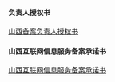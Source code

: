 #### 负责人授权书

[山西备案负责人授权书](https://badownload.s3.cn-north-1.jdcloud-oss.com/buchongziliao/sanxi/sanxishouquan.doc)

#### 山西互联网信息服务备案承诺书

[山西互联网信息服务备案承诺书](https://beianwendang.s3.cn-north-1.jdcloud-oss.com/wendangxiazhai/shanxifuwuchenghuoshu.docx)
